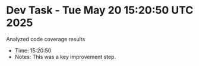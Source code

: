 # Dev Task - Tue May 20 15:20:50 UTC 2025
Analyzed code coverage results
- Time: 15:20:50
- Notes: This was a key improvement step.
